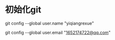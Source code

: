 # 初始化git 
git config --global user.name "yiqiangrexue"

git config --global user.email "1652174722@qq.com"